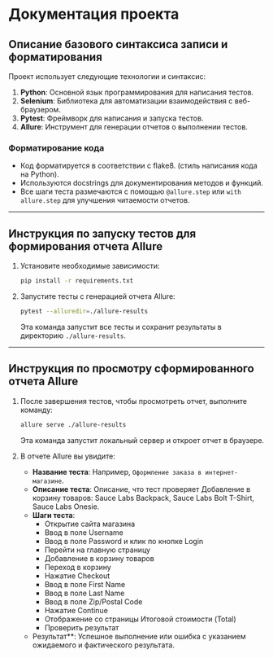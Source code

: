 # Документация проекта

## Описание базового синтаксиса записи и форматирования

Проект использует следующие технологии и синтаксис:

1. **Python**: Основной язык программирования для написания тестов.
2. **Selenium**: Библиотека для автоматизации взаимодействия с веб-браузером.
3. **Pytest**: Фреймворк для написания и запуска тестов.
4. **Allure**: Инструмент для генерации отчетов о выполнении тестов.

### Форматирование кода

- Код форматируется в соответствии с flake8. (стиль написания кода на Python).
- Используются docstrings для документирования методов и функций.
- Все шаги теста размечаются с помощью `@allure.step` или `with allure.step` для улучшения читаемости отчетов.

---

## Инструкция по запуску тестов для формирования отчета Allure

1. Установите необходимые зависимости:
   ```bash
   pip install -r requirements.txt
   ```

2. Запустите тесты с генерацией отчета Allure:
   ```bash
   pytest --alluredir=./allure-results
   ```

   Эта команда запустит все тесты и сохранит результаты в директорию `./allure-results`.

---

## Инструкция по просмотру сформированного отчета Allure

1. После завершения тестов, чтобы просмотреть отчет, выполните команду:
   ```bash
   allure serve ./allure-results
   ```

   Эта команда запустит локальный сервер и откроет отчет в браузере.

2. В отчете Allure вы увидите:
   - **Название теста**: Например, `Оформление заказа в интернет-магазине`.
   - **Описание теста**: Описание, что тест проверяет Добавление в корзину товаров: Sauce Labs Backpack, 
   Sauce Labs Bolt T-Shirt, Sauce Labs Onesie.
   - **Шаги теста**:
     - Открытие сайта магазина 
     - Ввод в поле Username
     - Ввод в поле Password и клик по кнопке Login
     - Перейти на главную страницу
     - Добавление в корзину товаров
     - Переход в корзину
     - Нажатие Checkout
     - Ввод в поле First Name
     - Ввод в поле Last Name
     - Ввод в поле Zip/Postal Code
     - Нажатие Continue
     - Отображение со страницы Итоговой стоимости (Total)
     - Проверить результат
   - Результат**: Успешное выполнение или ошибка с указанием ожидаемого и фактического результата.